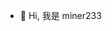 - 👋 Hi, 我是 miner233

<!---
miner233/miner233 is a ✨ special ✨ repository because its `README.md` (this file) appears on your GitHub profile.
You can click the Preview link to take a look at your changes.
--->

